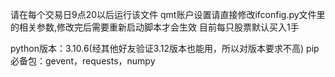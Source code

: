 请在每个交易日9点20以后运行该文件
qmt账户设置请直接修改ifconfig.py文件里的相关参数,修改完后需要重新启动脚本才会生效
目前每只股票默认买入1手

python版本：3.10.6(经其他好友验证3.12版本也能用，所以对版本要求不高)
pip必备包：gevent，requests，numpy
